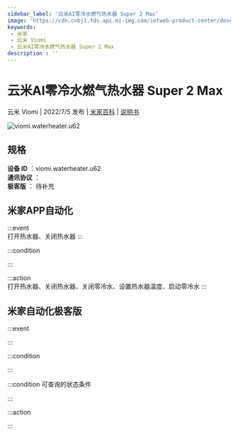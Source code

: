 ```yaml
---
sidebar_label: '云米AI零冷水燃气热水器 Super 2 Max'
image: 'https://cdn.cnbj1.fds.api.mi-img.com/iotweb-product-center/developer_1657175609838FKEPz8G7.png?GalaxyAccessKeyId=AKVGLQWBOVIRQ3XLEW&Expires=9223372036854775807&Signature=MPOcSs0/DCNJ8vrhssf3EFFwpc0='
keywords: 
 - 米家
 - 云米 Viomi
 - 云米AI零冷水燃气热水器 Super 2 Max
description : ''
---
```

# 云米AI零冷水燃气热水器 Super 2 Max

云米 Viomi | 2022/7/5 发布 | [米家百科](https://home.mi.com/webapp/content/baike/product/index.html?model=viomi.waterheater.u62) | [说明书](https://home.mi.com/views/introduction.html?model=viomi.waterheater.u62&region=cn)

![viomi.waterheater.u62](https://cdn.cnbj1.fds.api.mi-img.com/iotweb-product-center/developer_1657175609838FKEPz8G7.png?GalaxyAccessKeyId=AKVGLQWBOVIRQ3XLEW&Expires=9223372036854775807&Signature=MPOcSs0/DCNJ8vrhssf3EFFwpc0=)

## 规格  
> 
**设备 ID** ：viomi.waterheater.u62  
**通讯协议** ：  
**极客版**  ： 待补充 


## 米家APP自动化  

:::event  
打开热水器、关闭热水器
:::

:::condition  

:::

:::action   
打开热水器、关闭热水器、关闭零冷水、设置热水器温度、启动零冷水
:::

## 米家自动化极客版  

:::event  

:::

:::condition  

:::

:::condition 可查询的状态条件  

:::

:::action  

:::

        
